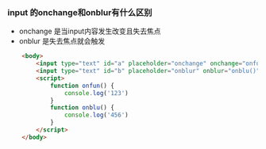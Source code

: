 <!--
 * @Description: In User Settings Edit
 * @Author: your name
 * @Date: 2019-09-11 11:37:32
 * @LastEditTime: 2019-09-11 14:44:43
 * @LastEditors: Please set LastEditors
 -->
### input 的onchange和onblur有什么区别
+ onchange 是当input内容发生改变且失去焦点
+ onblur 是失去焦点就会触发

```html
    <body>
        <input type="text" id="a" placeholder="onchange" onchange="onfun()">
        <input type="text" id="b" placeholder="onblur" onblur="onblu()">
        <script>
            function onfun() {
                console.log('123')
            }
            function onblu() {
                console.log('456')
            }
        </script>
    </body>
```